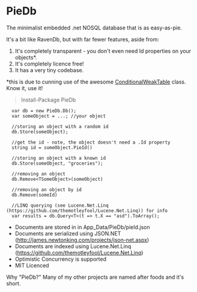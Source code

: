 PieDb
=====

The minimalist embedded .net NOSQL database that is as easy-as-pie. 

It's a bit like RavenDb, but with far fewer features, aside from:

1. It's completely transparent - you don't even need Id properties on your objects*.
2. It's completely licence free!
3. It has a very tiny codebase.

*this is due to cunning use of the awesome [ConditionalWeakTable](http://msdn.microsoft.com/en-us/library/dd287757.aspx) class. Know it, use it!


> Install-Package PieDb

      var db = new PieDb.Db();
      var someObject = ...; //your object
      
      //storing an object with a random id
      db.Store(someObject);
      
      //get the id - note, the object doesn't need a .Id property
      string id = someObject.PieId()
      
      //storing an object with a known id
      db.Store(someObject, "groceries");
      
      //removing an object
      db.Remove<TSomeObject>(someObject)
      
      //removing an object by id
      db.Remove(someId)

      //LINQ querying (see Lucene.Net.Linq (https://github.com/themotleyfool/Lucene.Net.Linq)) for info
      var results = db.Query<T>(t => t.X == "asd").ToArray();
      

* Documents are stored in in App_Data/PieDb/pieId.json
* Documents are serialized using JSON.NET (http://james.newtonking.com/projects/json-net.aspx)
* Documents are indexed using Lucene.Net.Linq (https://github.com/themotleyfool/Lucene.Net.Linq)
* Optimistic Concurrency is supported 
* MIT Licenced

Why "PieDb?" Many of my other projects are named after foods and it's short.

